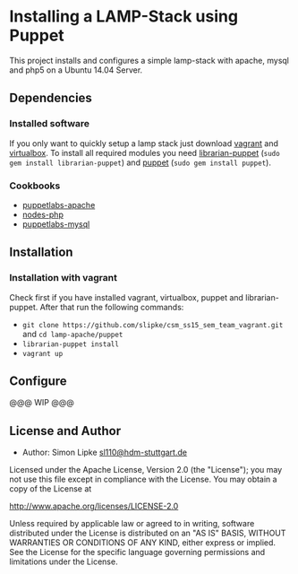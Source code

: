 # Installing a LAMP-Stack using Puppet

This project installs and configures a simple lamp-stack with apache, mysql and php5 on a Ubuntu 14.04 Server. 

## Dependencies

### Installed software

If you only want to quickly setup a lamp stack just download [vagrant](https://www.vagrantup.com/) and [virtualbox](https://www.virtualbox.org/).
To install all required modules you need [librarian-puppet](https://github.com/rodjek/librarian-puppet) (`sudo gem install librarian-puppet`) and [puppet](https://puppetlabs.com) (`sudo gem install puppet`).

### Cookbooks

* [puppetlabs-apache](https://forge.puppetlabs.com/puppetlabs/apache)
* [nodes-php](https://forge.puppetlabs.com/nodes/php)
* [puppetlabs-mysql](https://forge.puppetlabs.com/puppetlabs/mysql)


## Installation

### Installation with vagrant

Check first if you have installed vagrant, virtualbox, puppet and librarian-puppet. After that run the following commands:

* `git clone https://github.com/slipke/csm_ss15_sem_team_vagrant.git` and `cd lamp-apache/puppet`
* `librarian-puppet install`
* `vagrant up`

## Configure

@@@ WIP @@@

## License and Author
 * Author: Simon Lipke sl110@hdm-stuttgart.de
 
Licensed under the Apache License, Version 2.0 (the "License"); you may not use this file except in compliance with the License. You may obtain a copy of the License at

http://www.apache.org/licenses/LICENSE-2.0

Unless required by applicable law or agreed to in writing, software distributed under the License is distributed on an "AS IS" BASIS, WITHOUT WARRANTIES OR CONDITIONS OF ANY KIND, either express or implied. See the License for the specific language governing permissions and limitations under the License.